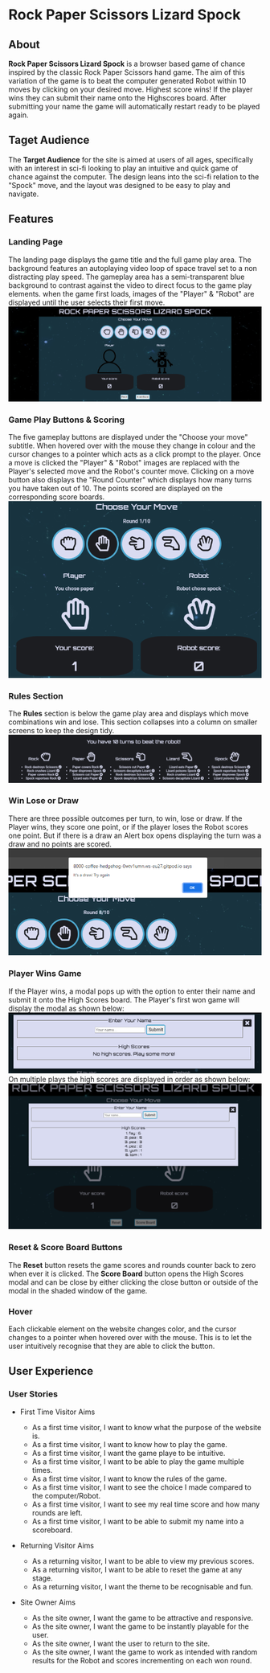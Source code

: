 # Rock Paper Scissors Lizard Spock
## About
**Rock Paper Scissors Lizard Spock** is a browser based game of chance inspired by the classic Rock Paper Scissors hand game. The aim of this variation of the game is to beat the computer generated Robot within 10 moves by clicking on your desired move. Highest score wins! If the player wins they can submit their name onto the Highscores board. After submitting your name the game will automatically restart ready to be played again.

## Taget Audience
The **Target Audience** for the site is aimed at users of all ages, specifically with an interest in sci-fi looking to play an intuitive and quick game of chance against the computer. The design leans into the sci-fi relation to the "Spock" move, and the layout was designed to be easy to play and navigate.

## Features
### Landing Page
The landing page displays the game title and the full game play area. The background features an autoplaying video loop of space travel set to a non distracting play speed. The gameplay area has a semi-transparent blue background to contrast against the video to direct focus to the game play elements. when the game first loads, images of the "Player" & "Robot" are displayed until the user selects their first move.
![Landing Page Image](assets/images/titleandgameplayfeature.png)
### Game Play Buttons & Scoring
The five gameplay buttons are displayed under the "Choose your move" subtitle. When hovered over with the mouse they change in colour and the cursor changes to a pointer which acts as a click prompt to the player. Once a move is clicked the "Player" & "Robot" images are replaced with the Player's selected move and the Robot's counter move. Clicking on a move button also displays the "Round Counter" which displays how many turns you have taken out of 10. The points scored are displayed on the corresponding score boards.
![Game Play Image](assets/images/playfeature.png)
### Rules Section
The **Rules** section is below the game play area and displays which move combinations win and lose. This section collapses into a column on smaller screens to keep the design tidy.
![Rules Image](assets/images/rulesfature.png)
### Win Lose or Draw
There are three possible outcomes per turn, to win, lose or draw. If the Player wins, they score one point, or if the player loses the Robot scores one point. But if there is a draw an Alert box opens displaying the turn was a draw and no points are scored.
![Draw Alet box image](assets/images/drawfeature.png)
### Player Wins Game
If the Player wins, a modal pops up with the option to enter their name and submit it onto the High Scores board. The Player's first won game will display the modal as shown below:
![No High Scores image](assets/images/noscoresmodal.png)
On multiple plays the high scores are displayed in order as shown below:
![High Scores image](assets/images/highscoremodal.png)
### Reset & Score Board Buttons
The **Reset** button resets the game scores and rounds counter back to zero when ever it is clicked. 
The **Score Board** button opens the High Scores modal and can be close by either clicking the close button or outside of the modal in the shaded window of the game.
### Hover
Each clickable element on the website changes color, and the cursor changes to a pointer when hovered over with the mouse. This is to let the user intuitively recognise that they are able to click the button.

## User Experience
### User Stories
* First Time Visitor Aims
    * As a first time visitor, I want to know what the purpose of the website is.
    * As a first time visitor, I want to know how to play the game.
    * As a first time visitor, I want the game playe to be intuitive.
    * As a first time visitor, I want to be able to play the game multiple times.
    * As a first time visitor, I want to know the rules of the game.
    * As a first time visitor, I want to see the choice I made compared to the computer/Robot.
    * As a first time visitor, I want to see my real time score and how many rounds are left.
    * As a first time visitor, I want to be able to submit my name into a scoreboard.
* Returning Visitor Aims
    * As a returning visitor, I want to be able to view my previous scores.
    * As a returning visitor, I want to be able to reset the game at any stage.
    * As a returning visitor, I want the theme to be recognisable and fun.

* Site Owner Aims
    * As the site owner, I want the game to be attractive and responsive.
    * As the site owner, I want the game to be instantly playable for the user.
    * As the site owner, I want the user to return to the site.
    * As the site owner, I want the game to work as intended with random results for the Robot and scores incrementing on each won round.

##

